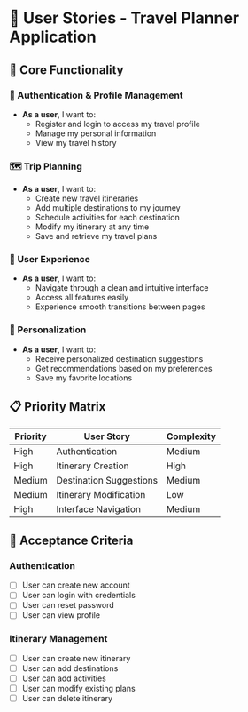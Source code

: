 # 📱 User Stories - Travel Planner Application

## 🎯 Core Functionality

### 👤 Authentication & Profile Management
- **As a user**, I want to:
  - Register and login to access my travel profile
  - Manage my personal information
  - View my travel history

### 🗺️ Trip Planning
- **As a user**, I want to:
  - Create new travel itineraries
  - Add multiple destinations to my journey
  - Schedule activities for each destination
  - Modify my itinerary at any time
  - Save and retrieve my travel plans

### 🎨 User Experience
- **As a user**, I want to:
  - Navigate through a clean and intuitive interface
  - Access all features easily
  - Experience smooth transitions between pages

### 🎯 Personalization
- **As a user**, I want to:
  - Receive personalized destination suggestions
  - Get recommendations based on my preferences
  - Save my favorite locations

## 📋 Priority Matrix

| Priority |       User Story        | Complexity |
|----------|-------------------------|------------|
| High     | Authentication          | Medium     |
| High     | Itinerary Creation      | High       |
| Medium   | Destination Suggestions | Medium     |
| Medium   | Itinerary Modification  | Low        |
| High     | Interface Navigation    | Medium     |

## 🔄 Acceptance Criteria

### Authentication
- [ ] User can create new account
- [ ] User can login with credentials
- [ ] User can reset password
- [ ] User can view profile

### Itinerary Management
- [ ] User can create new itinerary
- [ ] User can add destinations
- [ ] User can add activities
- [ ] User can modify existing plans
- [ ] User can delete itinerary